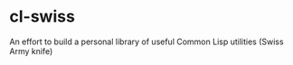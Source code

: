 # cl-swiss
An effort to build a personal library of useful Common Lisp utilities (Swiss Army knife)
